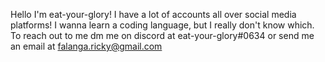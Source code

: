 Hello I'm eat-your-glory!
I have a lot of accounts all over social media platforms!
I wanna learn a coding language, but I really don't know which.
To reach out to me dm me on discord at eat-your-glory#0634 or send me an email at falanga.ricky@gmail.com

<!---
eat-your-glory/eat-your-glory is a ✨ special ✨ repository because its `README.md` (this file) appears on your GitHub profile.
You can click the Preview link to take a look at your changes.
--->
